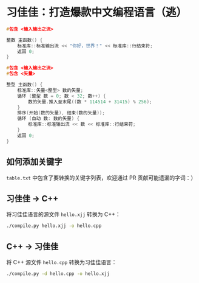 # 习佳佳：打造爆款中文编程语言（逃）

```cpp
#包含 <输入输出之流>

整数 主函数() {
    标准库::标准输出流 << "你好，世界！" << 标准库::行结束符;
    返回 0;
}
```

```cpp
#包含 <输入输出之流>
#包含 <矢量>

整型 主函数() {
    标准库::矢量<整型> 数的矢量;
    循环 (整型 数 = 0; 数 < 32; 数++) {
        数的矢量.推入至末尾((数 * 114514 + 31415) % 256);
    }
    排序(开始(数的矢量), 结束(数的矢量));
    循环 (自动 数: 数的矢量) {
        标准库::标准输出流 << 数 << 标准库::行结束符;
    }
    返回 0;
}
```

## 如何添加关键字

`table.txt` 中包含了要转换的关键字列表，欢迎通过 PR 贡献可能遗漏的字词：）

## 习佳佳 -> C++

将习佳佳语言的源文件 `hello.xjj` 转换为 C++：
```bash
./compile.py hello.xjj -o hello.cpp
```

## C++ -> 习佳佳

将 C++ 源文件 `hello.cpp` 转换为习佳佳语言：
```bash
./compile.py -d hello.cpp -o hello.xjj
```

